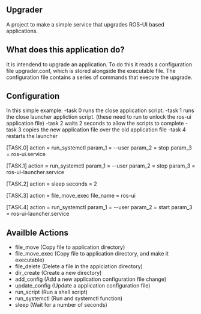 ## Upgrader
A project to make a simple service that upgrades ROS-UI based applications. 

## What does this application do?
It is intendend to upgrade an application. To do this it reads a configuration file upgrader.conf, which is stored alongside the executable file. 
The configuration file contains a series of commands that execute the upgrade.

## Configuration 
In this simple example:
-task 0 runs the close application script. 
-task 1 runs the close launcher appliction script. (these need to run to unlock the ros-ui application file) 
-task 2 waits 2 seconds to allow the scripts to complete
-task 3 copies the new application file over the old application file
-task 4 restarts the launcher

[TASK.0]
action = run_systemctl
param_1 = --user
param_2 = stop
param_3 = ros-ui.service

[TASK.1]
action = run_systemctl
param_1 = --user
param_2 = stop 
param_3 = ros-ui-launcher.service

[TASK.2]
action = sleep
seconds = 2

[TASK.3]
action = file_move_exec
file_name = ros-ui

[TASK.4]
action = run_systemctl
param_1 = --user
param_2 = start 
param_3 = ros-ui-launcher.service

## Availble Actions
- file_move (Copy file to application directory)
- file_move_exec (Copy file to application directory, and make it executable)
- file_delete (Delete a file in the applciation directory)
- dir_create (Create a new directory)
- add_config (Add a new application configuration file change)
- update_config (Update a application configuration file)
- run_script (Run a shell script) 
- run_systemctl (Run and systemctl function) 
- sleep (Wait for a number of seconds)

